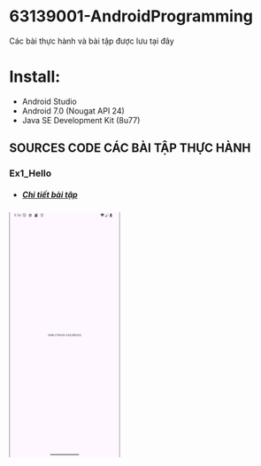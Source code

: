 # 63139001-AndroidProgramming
Các bài thực hành và bài tập được lưu tại đây
# Install:
+ Android Studio
+ Android 7.0 (Nougat API 24)
+ Java SE Development Kit (8u77)
## SOURCES CODE CÁC BÀI TẬP THỰC HÀNH
### Ex1_Hello
+ ##### [Chi tiết bài tập](https://github.com/ptns-12/63139001-AndroidProgramming/tree/main/HelloAndroid)
<img src = "https://github.com/ptns-12/63139001-AndroidProgramming/blob/main/images/Ex1_Hello.png" width = "200">
